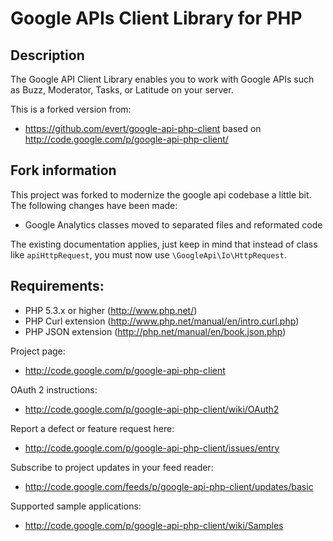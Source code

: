 Google APIs Client Library for PHP
=====================================

## Description
The Google API Client Library enables you to work with Google APIs such as Buzz, Moderator, Tasks, or Latitude on your server.

This is a forked version from:
* https://github.com/evert/google-api-php-client based on http://code.google.com/p/google-api-php-client/

## Fork information

This project was forked to modernize the google api codebase a little bit.
The following changes have been made:

* Google Analytics classes moved to separated files and reformated code

The existing documentation applies, just keep in mind that instead of class
like `apiHttpRequest`, you must now use `\GoogleApi\Io\HttpRequest`.


## Requirements:

* PHP 5.3.x or higher (http://www.php.net/)
* PHP Curl extension (http://www.php.net/manual/en/intro.curl.php)
* PHP JSON extension (http://php.net/manual/en/book.json.php)

Project page:

* http://code.google.com/p/google-api-php-client

OAuth 2 instructions:

* http://code.google.com/p/google-api-php-client/wiki/OAuth2

Report a defect or feature request here:

* http://code.google.com/p/google-api-php-client/issues/entry

Subscribe to project updates in your feed reader:

* http://code.google.com/feeds/p/google-api-php-client/updates/basic

Supported sample applications:
* http://code.google.com/p/google-api-php-client/wiki/Samples